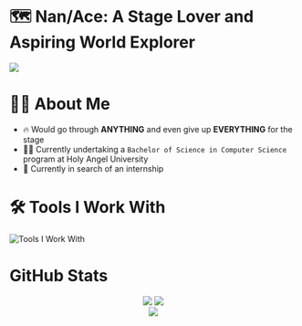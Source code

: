 # 🗺️ Nan/Ace: A Stage Lover and Aspiring World Explorer

<img src="https://github.com/map-soriano/map-soriano/assets/68729612/648c3df5-f07e-4a3d-b303-dce5e600ce69">

<!-- ORIGINAL IMAGE
<img src="https://github.com/map-soriano/map-soriano/assets/68729612/aa73405a-3d60-4c83-a61d-9e4324ab1c0e">
-->

<!-- MARKDOWN FORMAT
![MAPS_Header_Cropped](https://github.com/map-soriano/map-soriano/assets/68729612/648c3df5-f07e-4a3d-b303-dce5e600ce69)
![MAPS_Header](https://github.com/map-soriano/map-soriano/assets/68729612/aa73405a-3d60-4c83-a61d-9e4324ab1c0e)
-->

<!-- ORIGINAL QUOTE
_`Life is what happens when you are busy making other plans.`_ <br>
_- Alan Saunders_
-->

# 👨‍💻 About Me
- 🔥 Would go through **ANYTHING** and even give up **EVERYTHING** for the stage
- 👨‍🎓 Currently undertaking a `Bachelor of Science in Computer Science` program at Holy Angel University
- 🔎 Currently in search of an internship

# 🛠️ Tools I Work With
<img src="https://skillicons.dev/icons?i=python,java,kotlin,html,css,javascript,firebase,vscode,androidstudio" alt="Tools I Work With">

# GitHub Stats
<div align="center">
  <img src="https://github-readme-stats.vercel.app/api?username=map-soriano&theme=nightowl&show_icons=true&border_radius=20&hide_border=true&count_private=true&rank_icon=github">
  <img src="https://github-readme-streak-stats.herokuapp.com/?user=map-soriano&theme=nightowl&hide_border=true&border_radius=20"> <br>
  <img src="https://github-readme-stats.vercel.app/api/top-langs/?username=map-soriano&theme=nightowl&show_icons=true&hide_border=true&layout=compact&border_radius=20"> 
</div>

<!-- MARKDOWN FORMAT
![map-soriano's Stats](https://github-readme-stats.vercel.app/api?username=map-soriano&theme=nightowl&show_icons=true&hide_border=true&count_private=true)
![map-soriano's Streak](https://github-readme-streak-stats.herokuapp.com/?user=map-soriano&theme=nightowl&hide_border=true)
![map-soriano's Top Languages](https://github-readme-stats.vercel.app/api/top-langs/?username=map-soriano&theme=nightowl&show_icons=true&hide_border=true&layout=compact)
-->

<!--
**map-soriano/map-soriano** is a ✨ _special_ ✨ repository because its `README.md` (this file) appears on your GitHub profile.

Here are some ideas to get you started:

- 🔭 I’m currently working on ...
- 🌱 I’m currently learning ...
- 👯 I’m looking to collaborate on ...
- 🤔 I’m looking for help with ...
- 💬 Ask me about ...
- 📫 How to reach me: ...
- 😄 Pronouns: ...
- ⚡ Fun fact: ...
-->
